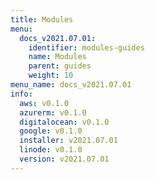 ```yaml
---
title: Modules
menu:
  docs_v2021.07.01:
    identifier: modules-guides
    name: Modules
    parent: guides
    weight: 10
menu_name: docs_v2021.07.01
info:
  aws: v0.1.0
  azurerm: v0.1.0
  digitalocean: v0.1.0
  google: v0.1.0
  installer: v2021.07.01
  linode: v0.1.0
  version: v2021.07.01
---
```



